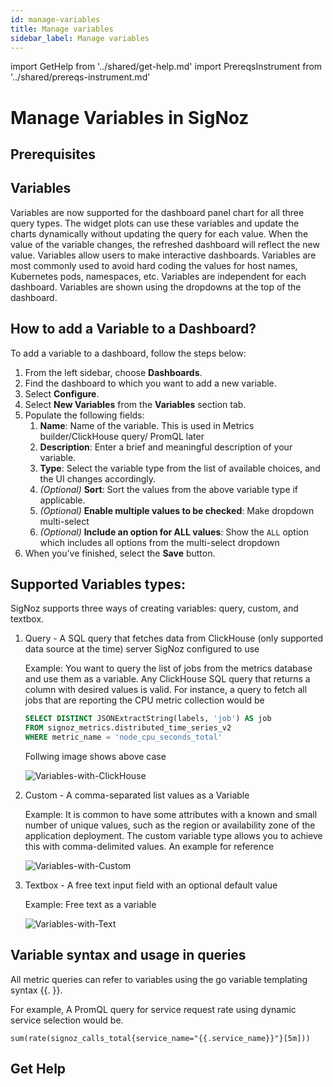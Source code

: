 ```yaml
---
id: manage-variables
title: Manage variables
sidebar_label: Manage variables
---
```


import GetHelp from '../shared/get-help.md'
import PrereqsInstrument from '../shared/prereqs-instrument.md'

# Manage Variables in SigNoz

## Prerequisites

<PrereqsInstrument />


## Variables

Variables are now supported for the dashboard panel chart for all three query types. The widget plots can use these variables and update the charts dynamically without updating the query for each value. When the value of the variable changes, the refreshed dashboard will reflect the new value. Variables allow users to make interactive dashboards. Variables are most commonly used to avoid hard coding the values for host names, Kubernetes pods, namespaces, etc. Variables are independent for each dashboard. Variables are shown using the dropdowns at the top of the dashboard.

## How to add a Variable to a Dashboard?

To add a variable to a dashboard, follow the steps below:

1. From the left sidebar, choose **Dashboards**.
2. Find the dashboard to which you want to add a new variable.
3. Select **Configure**.
4. Select **New Variables** from the **Variables** section tab.
5. Populate the following fields:
    1. **Name**: Name of the variable. This is used in Metrics builder/ClickHouse query/ PromQL later
    2. **Description**: Enter a brief and meaningful description of your variable.
    3. **Type**: Select the variable type from the list of available choices, and the UI changes accordingly.
    4. _(Optional)_ **Sort**: Sort the values from the above variable type if applicable.
    5. _(Optional)_ **Enable multiple values to be checked**: Make dropdown multi-select
    6. _(Optional)_ **Include an option for ALL values**: Show the `ALL` option which includes all options from the multi-select dropdown
6. When you’ve finished, select the **Save** button.


## Supported Variables types:

SigNoz supports three ways of creating variables: query, custom, and textbox.

1. Query   - A SQL query that fetches data from ClickHouse (only supported data source at the time) server SigNoz configured to use

    Example: You want to query the list of jobs from the metrics database and use them as a variable. Any ClickHouse SQL query that returns a column with desired values is valid. For instance, a query to fetch all jobs that are reporting the CPU metric collection would be

    ```sql
    SELECT DISTINCT JSONExtractString(labels, 'job') AS job
    FROM signoz_metrics.distributed_time_series_v2
    WHERE metric_name = 'node_cpu_seconds_total'
    ```

    Follwing image shows above case

    ![Variables-with-ClickHouse](../../static/img/docs/var-with-clickhouse-query.png)


2. Custom  - A comma-separated list values as a Variable

    Example: It is common to have some attributes with a known and small number of unique values, such as the region or availability zone of the application deployment. The custom variable type allows you to achieve this with comma-delimited values. An example for reference

    ![Variables-with-Custom](../../static/img/docs/custom-regions-vars.png)


3. Textbox - A free text input field with an optional default value

    Example: Free text as a variable

    ![Variables-with-Text](../../static/img/docs/text-box-limit-variable.png)

## Variable syntax and usage in queries

All metric queries can refer to variables using the go variable templating syntax {{. }}.

For example, A PromQL query for service request rate using dynamic service selection would be.

```
sum(rate(signoz_calls_total{service_name="{{.service_name}}"}[5m]))
```


## Get Help

<GetHelp />